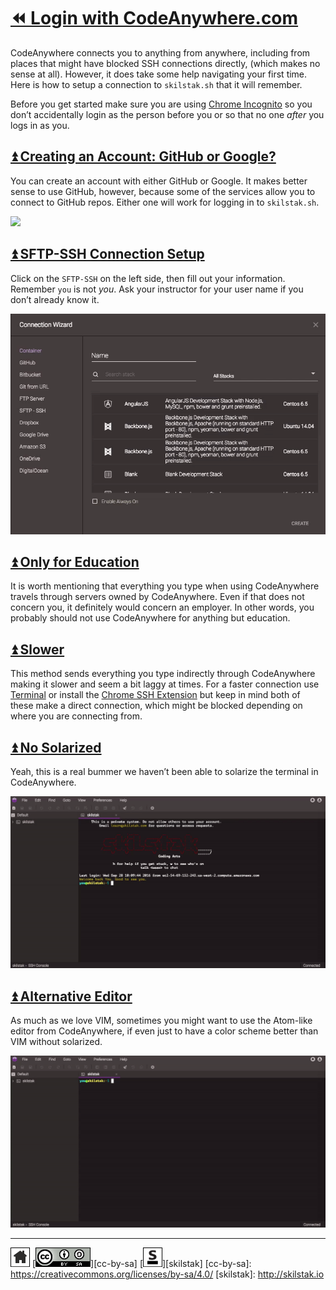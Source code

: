 # [⏪ Login with CodeAnywhere.com](/README.md)

CodeAnywhere connects you to anything from anywhere, including from
places that might have blocked SSH connections directly, (which
makes no sense at all). However, it does take some help navigating
your first time. Here is how to setup a connection to `skilstak.sh`
that it will remember.

Before you get started make sure you are using [Chrome
Incognito](/chrome/README.md) so you don’t accidentally login as
the person before you or so that no one *after* you logs in as you.

## [⏫ Creating an Account: GitHub or Google?](#)

You can create an account with either GitHub or Google. It makes
better sense to use GitHub, however, because some of the services
allow you to connect to GitHub repos. Either one will work for logging
in to `skilstak.sh`.

![](/assets/codeanywhere1.gif)

## [⏫ SFTP-SSH Connection Setup](#)

Click on the `SFTP-SSH` on the left side, then fill out your
information. Remember `you` is not *you*. Ask your instructor for your
user name if you don’t already know it.

![](/assets/codeanywhere2.gif)

## [⏫ Only for Education](#)

It is worth mentioning that everything you type when using
CodeAnywhere travels through servers owned by CodeAnywhere. Even if
that does not concern you, it definitely would concern an employer. In
other words, you probably should not use CodeAnywhere for anything but
education.

## [⏫ Slower](#)

This method sends everything you type indirectly through CodeAnywhere
making it slower and seem a bit laggy at times. For a faster
connection use [Terminal](/terminal/README.md) or install the [Chrome
SSH Extension](/pproj/chrome-ssh/README.md) but keep in mind both of these
make a direct connection, which might be blocked depending on where
you are connecting from.

## [⏫ No Solarized](#)

Yeah, this is a real bummer we haven’t been able to solarize the
terminal in CodeAnywhere.

![](/assets/codeanywhere3.gif)

## [⏫ Alternative Editor](#)

As much as we love VIM, sometimes you might want to use the Atom-like
editor from CodeAnywhere, if even just to have a color scheme better
than VIM without solarized.

![](/assets/codeanywhere4.gif)

---
[![home](/assets/home-bw.png)](/README.md)
[![cc-by-sa](/assets/cc-by-sa.png)][cc-by-sa]
[![skilstak](/assets/skilstak-logo-bw.png)][skilstak]
[cc-by-sa]: https://creativecommons.org/licenses/by-sa/4.0/
[skilstak]: http://skilstak.io

